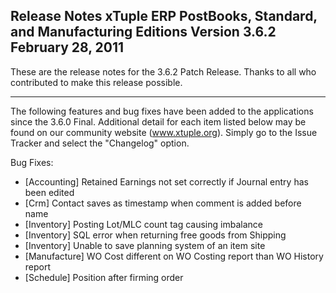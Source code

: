 Release Notes
xTuple ERP
PostBooks, Standard, and Manufacturing Editions
Version 3.6.2
February 28, 2011
----------------------------------

These are the release notes for the 3.6.2 Patch Release. Thanks to all
who contributed to make this release possible.

----------------------------------

The following features and bug fixes have been added to the
applications since the 3.6.0 Final. Additional detail for
each item listed below may be found on our community
website (www.xtuple.org). Simply go to the Issue Tracker and
select the "Changelog" option.


Bug Fixes:

* [Accounting] Retained Earnings not set correctly if Journal entry has been edited
* [Crm] Contact saves as timestamp when comment is added before name
* [Inventory] Posting Lot/MLC count tag causing imbalance
* [Inventory] SQL error when returning free goods from Shipping
* [Inventory] Unable to save planning system of an item site
* [Manufacture] WO Cost different on WO Costing report than WO History report
* [Schedule] Position after firming order
